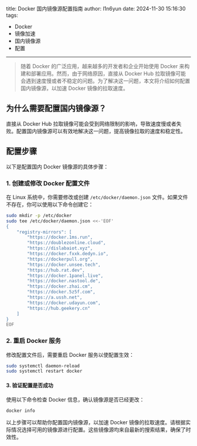title: Docker 国内镜像源配置指南
author: l1n6yun
date: 2024-11-30 15:16:30
tags: 
 - Docker
 - 镜像加速
 - 国内镜像源
 - 配置
---
> 随着 Docker 的广泛应用，越来越多的开发者和企业开始使用 Docker 来构建和部署应用。然而，由于网络原因，直接从 Docker Hub 拉取镜像可能会遇到速度慢或者不稳定的问题。为了解决这一问题，本文将介绍如何配置国内镜像源，以加速 Docker 镜像的拉取速度。

## 为什么需要配置国内镜像源？

直接从 Docker Hub 拉取镜像可能会受到网络限制的影响，导致速度慢或者失败。配置国内镜像源可以有效地解决这一问题，提高镜像拉取的速度和稳定性。

## 配置步骤

以下是配置国内 Docker 镜像源的具体步骤：

### 1. 创建或修改 Docker 配置文件

在 Linux 系统中，你需要修改或创建 `/etc/docker/daemon.json` 文件。如果文件不存在，你可以使用以下命令创建它：

```bash
sudo mkdir -p /etc/docker
sudo tee /etc/docker/daemon.json <<-'EOF'
{
    "registry-mirrors": [
        "https://docker.1ms.run",
        "https://doublezonline.cloud",
        "https://dislabaiot.xyz",
        "https://docker.fxxk.dedyn.io",
        "https://dockerpull.org",
        "https://docker.unsee.tech",
        "https://hub.rat.dev",
        "https://docker.1panel.live",
        "https://docker.nastool.de",
        "https://docker.zhai.cm",
        "https://docker.5z5f.com",
        "https://a.ussh.net",
        "https://docker.udayun.com",
        "https://hub.geekery.cn"
    ]
}
EOF
```

### 2. 重启 Docker 服务

修改配置文件后，需要重启 Docker 服务以使配置生效：

```bash
sudo systemctl daemon-reload
sudo systemctl restart docker
```

#### 3. 验证配置是否成功

使用以下命令检查 Docker 信息，确认镜像源是否已经更改：

```bash
docker info
```

以上步骤可以帮助你配置国内镜像源，以加速 Docker 镜像的拉取速度。请根据实际情况选择可用的镜像源进行配置。这些镜像源均来自最新的搜索结果，确保了时效性。